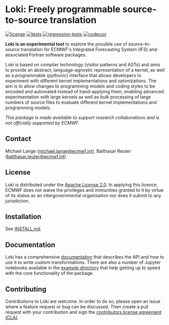 # Loki: Freely programmable source-to-source translation

[![license](https://img.shields.io/github/license/ecmwf-ifs/loki)](https://www.apache.org/licenses/LICENSE-2.0.html)
[![tests](https://github.com/ecmwf-ifs/loki/actions/workflows/tests.yml/badge.svg)](https://github.com/ecmwf-ifs/loki/actions/workflows/tests.yml)
[![regression-tests](https://github.com/ecmwf-ifs/loki/actions/workflows/regression_tests.yml/badge.svg)](https://github.com/ecmwf-ifs/loki/actions/workflows/regression_tests.yml)
[![codecov](https://codecov.io/gh/ecmwf-ifs/loki/branch/main/graph/badge.svg?token=9ZDS95SFWI)](https://codecov.io/gh/ecmwf-ifs/loki)

**Loki is an experimental tool** to explore the possible use of
source-to-source translation for ECMWF's Integrated Forecasting System (IFS) and
associated Fortran software packages.

Loki is based on compiler technology (visitor patterns and ASTs) and aims to
provide an abstract, language-agnostic representation of a kernel, as well as a
programmable (pythonic) interface that allows developers to experiment with
different kernel implementations and optimizations.  The aim is to allow changes
to programming models and coding styles to be encoded and automated instead of
hand-applying them, enabling advanced experimentation with large kernels as well
as bulk processing of large numbers of source files to evaluate different kernel
implementations and programming models.

*This package is made available to support research collaborations and is not
officially supported by ECMWF.*

## Contact

Michael Lange (michael.lange@ecmwf.int),
Balthasar Reuter (balthasar.reuter@ecmwf.int)

## License

Loki is distributed under the [Apache License 2.0](LICENSE). In applying this
licence, ECMWF does not waive the privileges and immunities granted to it by
virtue of its status as an intergovernmental organisation nor does it submit to
any jurisdiction.

## Installation

See [INSTALL.md](INSTALL.md).

## Documentation

Loki has a comprehensive [documentation](https://sites.ecmwf.int/docs/loki) that
describes the API and how to use it to write custom transformations.  There are
also a number of Jupyter notebooks available in the
[example directory](https://github.com/ecmwf-ifs/loki/blob/main/example) that help
getting up to speed with the core functionality of the package.

## Contributing

Contributions to Loki are welcome. In order to do so, please open an issue where
a feature request or bug can be discussed. Then create a pull request with your
contribution and sign the
[contributors license agreement (CLA)](http://claassistant.ecmwf.int/ecmwf-ifs/loki).
